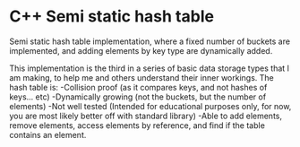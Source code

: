 # C++ Semi static hash table
Semi static hash table implementation, where a fixed number of buckets are implemented, and adding elements by key type are dynamically added.

This implementation is the third in a series of basic data storage types that I am making, to help me and others understand their inner workings.
The hash table is:
	-Collision proof (as it compares keys, and not hashes of keys... etc)
	-Dynamically growing (not the buckets, but the number of elements)
	-Not well tested (Intended for educational purposes only, for now, you are most likely better off with standard library)
	-Able to add elements, remove elements, access elements by reference, and find if the table contains an element.

